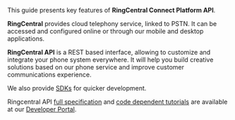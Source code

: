 This guide presents key features of **RingCentral Connect Platform API**. 

**RingCentral** provides cloud telephony service, linked to PSTN. It can be accessed and configured online or through our mobile and desktop applications.

**RingCentral API** is a REST based interface, allowing to customize and integrate your phone system everywhere. It will help you build creative solutions based on our phone service and improve customer communications experience.

We also provide [SDKs](https://developers.ringcentral.com/library/sdks.html) for quicker development.

Ringcentral API [full specification](https://developers.ringcentral.com/api-docs/latest/index.html) and [code dependent tutorials](https://ringcentral.github.io/tutorials/) are available at our [Developer Portal](https://developers.ringcentral.com/api-and-docs.html).